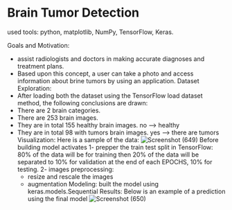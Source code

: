 # Brain Tumor Detection
  used tools: python, matplotlib, NumPy, TensorFlow, Keras.
  
  Goals and Motivation:
   - assist radiologists and doctors in making accurate diagnoses and treatment plans.
   - Based upon this concept, a user can take a photo and access information about brine tumors by using an application.
  Dataset Exploration:  
   - After loading both the dataset using the TensorFlow load dataset method, the following conclusions are drawn:
   - There are 2 brain categories.
   - There are 253 brain images.
   - They are in total 155 healthy brain images. no –> healthy
   - They are in total 98 with tumors brain images. yes –> there are tumors
  Visualization:
   Here is a sample of the data:
     ![Screenshot (649)](https://user-images.githubusercontent.com/80716758/160547946-bfec54d3-5234-4101-9290-a7461af2a257.png)
  Before building model activates
   1- prepper the train test split in TensorFlow:
      80% of the data will be for training
      then 20% of the data will be separated to 10% for validation at the end of each EPOCHS, 10% for testing.
   2- images preprocessing:
      - resize and rescale the images
      - augmentation
  Modeling:
      built the model using keras.models.Sequential
  Results:
      Below is an example of a prediction using the final model
   ![Screenshot (650)](https://user-images.githubusercontent.com/80716758/160552879-764fa9de-5496-447e-b0be-4a50b16c3e71.png)

